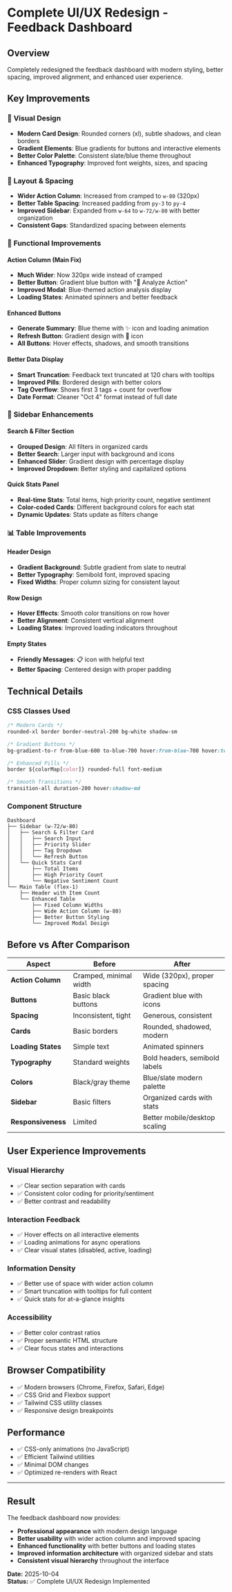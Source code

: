 # Complete UI/UX Redesign - Feedback Dashboard

## Overview
Completely redesigned the feedback dashboard with modern styling, better spacing, improved alignment, and enhanced user experience.

## Key Improvements

### 🎨 **Visual Design**
- **Modern Card Design**: Rounded corners (xl), subtle shadows, and clean borders
- **Gradient Elements**: Blue gradients for buttons and interactive elements
- **Better Color Palette**: Consistent slate/blue theme throughout
- **Enhanced Typography**: Improved font weights, sizes, and spacing

### 📐 **Layout & Spacing**
- **Wider Action Column**: Increased from cramped to `w-80` (320px)
- **Better Table Spacing**: Increased padding from `py-3` to `py-4`
- **Improved Sidebar**: Expanded from `w-64` to `w-72/w-80` with better organization
- **Consistent Gaps**: Standardized spacing between elements

### 🔧 **Functional Improvements**

#### **Action Column (Main Fix)**
- **Much Wider**: Now 320px wide instead of cramped
- **Better Button**: Gradient blue button with "🎯 Analyze Action" 
- **Improved Modal**: Blue-themed action analysis display
- **Loading States**: Animated spinners and better feedback

#### **Enhanced Buttons**
- **Generate Summary**: Blue theme with ✨ icon and loading animation
- **Refresh Button**: Gradient design with 🔄 icon
- **All Buttons**: Hover effects, shadows, and smooth transitions

#### **Better Data Display**
- **Smart Truncation**: Feedback text truncated at 120 chars with tooltips
- **Improved Pills**: Bordered design with better colors
- **Tag Overflow**: Shows first 3 tags + count for overflow
- **Date Format**: Cleaner "Oct 4" format instead of full date

### 🎯 **Sidebar Enhancements**

#### **Search & Filter Section**
- **Grouped Design**: All filters in organized cards
- **Better Search**: Larger input with background and icons
- **Enhanced Slider**: Gradient design with percentage display
- **Improved Dropdown**: Better styling and capitalized options

#### **Quick Stats Panel**
- **Real-time Stats**: Total items, high priority count, negative sentiment
- **Color-coded Cards**: Different background colors for each stat
- **Dynamic Updates**: Stats update as filters change

### 📊 **Table Improvements**

#### **Header Design**
- **Gradient Background**: Subtle gradient from slate to neutral
- **Better Typography**: Semibold font, improved spacing
- **Fixed Widths**: Proper column sizing for consistent layout

#### **Row Design**
- **Hover Effects**: Smooth color transitions on row hover
- **Better Alignment**: Consistent vertical alignment
- **Loading States**: Improved loading indicators throughout

#### **Empty States**
- **Friendly Messages**: 📋 icon with helpful text
- **Better Spacing**: Centered design with proper padding

## Technical Details

### **CSS Classes Used**
```css
/* Modern Cards */
rounded-xl border border-neutral-200 bg-white shadow-sm

/* Gradient Buttons */
bg-gradient-to-r from-blue-600 to-blue-700 hover:from-blue-700 hover:to-blue-800

/* Enhanced Pills */
border ${colorMap[color]} rounded-full font-medium

/* Smooth Transitions */
transition-all duration-200 hover:shadow-md
```

### **Component Structure**
```
Dashboard
├── Sidebar (w-72/w-80)
│   ├── Search & Filter Card
│   │   ├── Search Input
│   │   ├── Priority Slider
│   │   ├── Tag Dropdown
│   │   └── Refresh Button
│   └── Quick Stats Card
│       ├── Total Items
│       ├── High Priority Count
│       └── Negative Sentiment Count
└── Main Table (flex-1)
    ├── Header with Item Count
    └── Enhanced Table
        ├── Fixed Column Widths
        ├── Wide Action Column (w-80)
        ├── Better Button Styling
        └── Improved Modal Design
```

## Before vs After Comparison

| Aspect | Before | After |
|--------|--------|-------|
| **Action Column** | Cramped, minimal width | Wide (320px), proper spacing |
| **Buttons** | Basic black buttons | Gradient blue with icons |
| **Spacing** | Inconsistent, tight | Generous, consistent |
| **Cards** | Basic borders | Rounded, shadowed, modern |
| **Loading States** | Simple text | Animated spinners |
| **Typography** | Standard weights | Bold headers, semibold labels |
| **Colors** | Black/gray theme | Blue/slate modern palette |
| **Sidebar** | Basic filters | Organized cards with stats |
| **Responsiveness** | Limited | Better mobile/desktop scaling |

## User Experience Improvements

### **Visual Hierarchy**
- ✅ Clear section separation with cards
- ✅ Consistent color coding for priority/sentiment
- ✅ Better contrast and readability

### **Interaction Feedback**
- ✅ Hover effects on all interactive elements
- ✅ Loading animations for async operations
- ✅ Clear visual states (disabled, active, loading)

### **Information Density**
- ✅ Better use of space with wider action column
- ✅ Smart truncation with tooltips for full content
- ✅ Quick stats for at-a-glance insights

### **Accessibility**
- ✅ Better color contrast ratios
- ✅ Proper semantic HTML structure
- ✅ Clear focus states and interactions

## Browser Compatibility
- ✅ Modern browsers (Chrome, Firefox, Safari, Edge)
- ✅ CSS Grid and Flexbox support
- ✅ Tailwind CSS utility classes
- ✅ Responsive design breakpoints

## Performance
- ✅ CSS-only animations (no JavaScript)
- ✅ Efficient Tailwind utilities
- ✅ Minimal DOM changes
- ✅ Optimized re-renders with React

---

## Result
The feedback dashboard now provides:
- **Professional appearance** with modern design language
- **Better usability** with wider action column and improved spacing
- **Enhanced functionality** with better buttons and loading states
- **Improved information architecture** with organized sidebar and stats
- **Consistent visual hierarchy** throughout the interface

**Date:** 2025-10-04  
**Status:** ✅ Complete UI/UX Redesign Implemented
